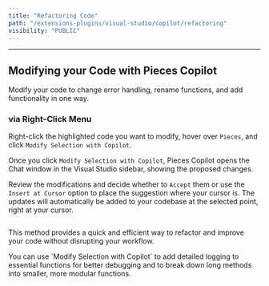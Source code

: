 ```yaml
---
title: "Refactoring Code"
path: "/extensions-plugins/visual-studio/copilot/refactoring"
visibility: "PUBLIC"
---
```

***

## Modifying your Code with Pieces Copilot

Modify your code to change error handling, rename functions, and add functionality in one way.

### via Right-Click Menu

Right-click the highlighted code you want to modify, hover over `Pieces`, and click `Modify Selection with Copilot`.

Once you click `Modify Selection with Copilot`, Pieces Copilot opens the Chat window in the Visual Studio sidebar, showing the proposed changes.

Review the modifications and decide whether to `Accept` them or use the `Insert at Cursor` option to place the suggestion where your cursor is. The updates will automatically be added to your codebase at the selected point, right at your cursor.

<Image src="https://storage.googleapis.com/hashnode_product_documentation_assets/visual_studio_extension_assets/pieces_copilot/refactoring/modify_code_right_click.gif" alt="" align="center" fullwidth="true" />

This method provides a quick and efficient way to refactor and improve your code without disrupting your workflow.

<Callout type="tip">
  You can use `Modify Selection with Copilot` to add detailed logging to essential functions for better debugging and to break down long methods into smaller, more modular functions.
</Callout>
